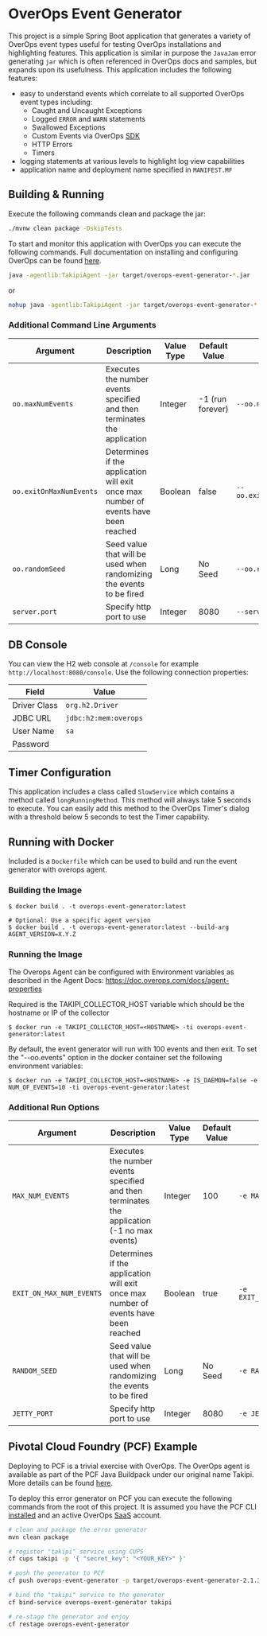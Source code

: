 # OverOps Event Generator
This project is a simple Spring Boot application that generates a variety of OverOps event types useful for testing OverOps installations and highlighting features.  This application is similar in purpose the `JavaJam` error generating `jar` which is often referenced in OverOps docs and samples, but expands upon its usefulness.  This application includes the following features:

* easy to understand events which correlate to all supported OverOps event types including:
    * Caught and Uncaught Exceptions
    * Logged `ERROR` and `WARN` statements
    * Swallowed Exceptions
    * Custom Events via OverOps [SDK](https://github.com/takipi/takipi-sdk)
    * HTTP Errors
    * Timers
* logging statements at various levels to highlight log view capabilities 
* application name and deployment name specified in `MANIFEST.MF`


## Building & Running
Execute the following commands clean and package the jar:

```bash
./mvnw clean package -DskipTests
```

To start and monitor this application with OverOps you can execute the following commands.  Full documentation on installing and configuring OverOps can be found [here](http://support.overops.com).

```bash
java -agentlib:TakipiAgent -jar target/overops-event-generator-*.jar
```
or 

```bash
nohup java -agentlib:TakipiAgent -jar target/overops-event-generator-*.jar &
```

### Additional Command Line Arguments
| Argument | Description | Value Type | Default Value |  Example |
|---|---|---|---|---|
| `oo.maxNumEvents` | Executes the number events specified and then terminates the application | Integer | -1 (run forever) | `--oo.maxNumEvents=100` |
| `oo.exitOnMaxNumEvents` | Determines if the application will exit once max number of events have been reached | Boolean | false | `--oo.exitOnMaxNumEvents=false` |
| `oo.randomSeed` | Seed value that will be used when randomizing the events to be fired | Long | No Seed | `--oo.randomSeed=123` |
| `server.port` | Specify http port to use | Integer | 8080 | `--server.port=1234`

## DB Console
You can view the H2 web console at `/console` for example `http://localhost:8080/console`.  Use the following connection properties:

|  Field | Value  |
| ------------- | ------------- |
| Driver Class | `org.h2.Driver` |
| JDBC URL | `jdbc:h2:mem:overops` |
| User Name | `sa` |
| Password |  |

## Timer Configuration
This application includes a class called `SlowService` which contains a method called `longRunningMethod`.  This method will always take 5 seconds to execute.  You can easily add this method to the OverOps Timer's dialog with a threshold below 5 seconds to test the Timer capability.

## Running with Docker
Included is a `Dockerfile` which can be used to build and run the event generator with overops agent.

### Building the Image

```console
$ docker build . -t overops-event-generator:latest

# Optional: Use a specific agent version
$ docker build . -t overops-event-generator:latest --build-arg AGENT_VERSION=X.Y.Z
```

### Running the Image
The Overops Agent can be configured with Environment variables as described in the Agent Docs: https://doc.overops.com/docs/agent-properties

Required is the TAKIPI_COLLECTOR_HOST variable which should be the hostname or IP of the collector

```console
$ docker run -e TAKIPI_COLLECTOR_HOST=<HOSTNAME> -ti overops-event-generator:latest
```

By default, the event generator will run with 100 events and then exit. To set the "--oo.events" option in the docker container set the following environment variables:

```console
$ docker run -e TAKIPI_COLLECTOR_HOST=<HOSTNAME> -e IS_DAEMON=false -e NUM_OF_EVENTS=10 -ti overops-event-generator:latest
```

### Additional Run Options
| Argument | Description | Value Type | Default Value |  Example |
|---|---|---|---|---|
| `MAX_NUM_EVENTS` | Executes the number events specified and then terminates the application (-1 no max events) | Integer | 100 | `-e MAX_NUM_EVENTS=100` |
| `EXIT_ON_MAX_NUM_EVENTS` | Determines if the application will exit once max number of events have been reached | Boolean | true | `-e EXIT_ON_MAX_NUM_EVENTS=false` |
| `RANDOM_SEED` | Seed value that will be used when randomizing the events to be fired | Long | No Seed | `-e RANDOM_SEED=123` |
| `JETTY_PORT` | Specify http port to use | Integer | 8080 | `-e JETTY_PORT=1234`


## Pivotal Cloud Foundry (PCF) Example
Deploying to PCF is a trivial exercise with OverOps.  The OverOps agent is available as part of the PCF Java Buildpack under our original name Takipi.  More details can be found [here](https://github.com/cloudfoundry/java-buildpack/blob/master/docs/framework-takipi_agent.md).

To deploy this error generator on PCF you can execute the following commands from the root of this project.  It is assumed you have the PCF CLI [installed](https://docs.cloudfoundry.org/cf-cli/install-go-cli.html) and an active OverOps [SaaS](http://app.overops.com) account.

```bash
# clean and package the error generator
mvn clean package

# register "takipi" service using CUPS
cf cups takipi -p '{ "secret_key": "<YOUR_KEY>" }'

# push the generator to PCF
cf push overops-event-generator -p target/overops-event-generator-2.1.3.jar

# bind the "takipi" service to the generator
cf bind-service overops-event-generator takipi

# re-stage the generator and enjoy
cf restage overops-event-generator

```
